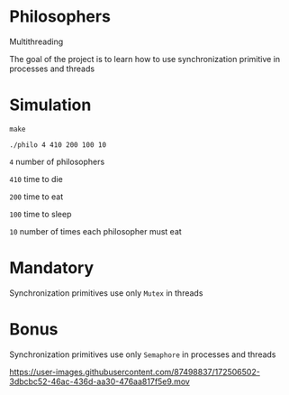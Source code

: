 # Philosophers

Multithreading

The goal of the project is to learn how to use synchronization primitive in processes and threads

# Simulation

`
make
`

`./philo 4 410 200 100 10`

`4` number of philosophers

`410` time to die

`200` time to eat

`100` time to sleep

`10` number of times each philosopher must eat

# Mandatory

Synchronization primitives use only `Mutex` in threads

# Bonus

Synchronization primitives use only `Semaphore` in processes and threads


https://user-images.githubusercontent.com/87498837/172506502-3dbcbc52-46ac-436d-aa30-476aa817f5e9.mov

